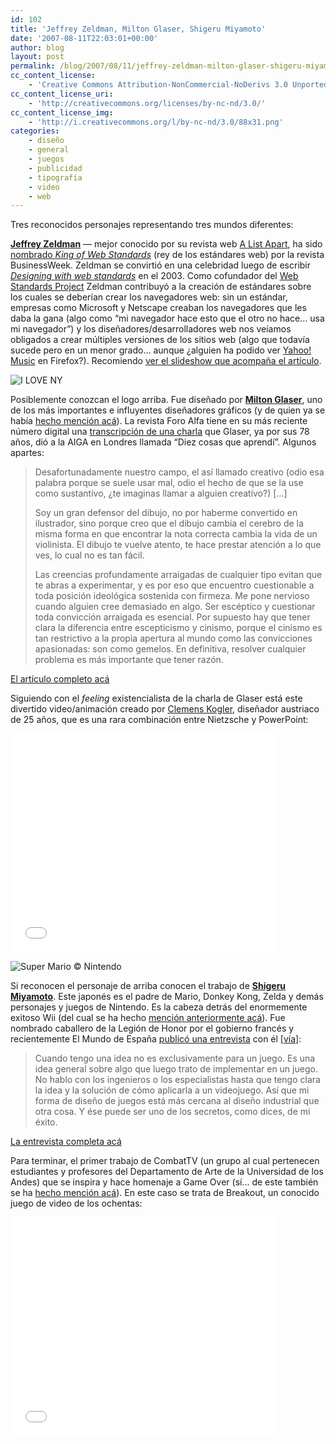 ```yaml
---
id: 102
title: 'Jeffrey Zeldman, Milton Glaser, Shigeru Miyamoto'
date: '2007-08-11T22:03:01+00:00'
author: blog
layout: post
permalink: /blog/2007/08/11/jeffrey-zeldman-milton-glaser-shigeru-miyamoto/
cc_content_license:
    - 'Creative Commons Attribution-NonCommercial-NoDerivs 3.0 Unported'
cc_content_license_uri:
    - 'http://creativecommons.org/licenses/by-nc-nd/3.0/'
cc_content_license_img:
    - 'http://i.creativecommons.org/l/by-nc-nd/3.0/88x31.png'
categories:
    - diseño
    - general
    - juegos
    - publicidad
    - tipografí­a
    - video
    - web
---
```


Tres reconocidos personajes representando tres mundos diferentes:

**[Jeffrey Zeldman](http://www.zeldman.com/ "sitio web oficial")** — mejor conocido por su revista web [A List Apart](http://www.alistapart.com/ "sitio web oficial"), ha sido [nombrado *King of Web Standards*](http://www.businessweek.com/innovate/content/aug2007/id2007086_670396.htm) (rey de los estándares web) por la revista BusinessWeek. Zeldman se convirtió en una celebridad luego de escribir *[Designing with web standards](http://www.amazon.com/gp/redirect.html?ie=UTF8&location=http%3A%2F%2Fwww.amazon.com%2FDesigning-Web-Standards-Jeffrey-Zeldman%2Fdp%2F0321385551&tag=maurigiral-20&linkCode=ur2&camp=1789&creative=9325)* en el 2003. Como cofundador del [Web Standards Project](http://www.webstandards.org/ "sitio web oficial") Zeldman contribuyó a la creación de estándares sobre los cuales se deberían crear los navegadores web: sin un estándar, empresas como Microsoft y Netscape creaban los navegadores que les daba la gana (algo como “mi navegador hace esto que el otro no hace… usa mi navegador”) y los diseñadores/desarrolladores web nos veíamos obligados a crear múltiples versiones de los sitios web (algo que todavía sucede pero en un menor grado… aunque ¿alguien ha podido ver [Yahoo! Music](http://music.yahoo.com/ "la emisora aún no funciona en Firefox") en Firefox?). Recomiendo [ver el slideshow que acompaña el artículo](http://images.businessweek.com/ss/07/08/0806_zeldman_2/index_01.htm).

![I LOVE NY](//www.mauriciogiraldo.com/blog/wp-content/uploads/2007/08/glaser.jpg)

Posiblemente conozcan el logo arriba. Fue diseñado por **[Milton Glaser](http://miltonglaser.com/)**, uno de los más importantes e influyentes diseñadores gráficos (y de quien ya se había [hecho mención acá](http://www.mauriciogiraldo.com/blog/2007/01/25/hillman-curtis-ted-talks/ "mga/blog: Hillman Curtis - Ted Talks")). La revista Foro Alfa tiene en su más reciente número digital una [transcripción de una charla](http://www.foroalfa.com/A.php/Diez_cosas_que_aprendi/103 "Diez Cosas Que Aprendí - Milton Glaser en Foro Alfa") que Glaser, ya por sus 78 años, dió a la AIGA en Londres llamada “Diez cosas que aprendí”. Algunos apartes:

> Desafortunadamente nuestro campo, el así llamado creativo (odio esa palabra porque se suele usar mal, odio el hecho de que se la use como sustantivo, ¿te imaginas llamar a alguien creativo?) \[…\]
> 
> Soy un gran defensor del dibujo, no por haberme convertido en ilustrador, sino porque creo que el dibujo cambia el cerebro de la misma forma en que encontrar la nota correcta cambia la vida de un violinista. El dibujo te vuelve atento, te hace prestar atención a lo que ves, lo cual no es tan fácil.
> 
> Las creencias profundamente arraigadas de cualquier tipo evitan que te abras a experimentar, y es por eso que encuentro cuestionable a toda posición ideológica sostenida con firmeza. Me pone nervioso cuando alguien cree demasiado en algo. Ser escéptico y cuestionar toda convicción arraigada es esencial. Por supuesto hay que tener clara la diferencia entre escepticismo y cinismo, porque el cinismo es tan restrictivo a la propia apertura al mundo como las convicciones apasionadas: son como gemelos. En definitiva, resolver cualquier problema es más importante que tener razón.

[El artículo completo acá](http://www.foroalfa.com/A.php/Diez_cosas_que_aprendi/103 "Diez Cosas Que Aprendí - Milton Glaser en Foro Alfa")

Siguiendo con el *feeling* existencialista de la charla de Glaser está este divertido video/animación creado por [Clemens Kogler](http://www.clemenskogler.net/ "sitio web personal"), diseñador austriaco de 25 años, que es una rara combinación entre Nietzsche y PowerPoint:

<object classid="clsid:d27cdb6e-ae6d-11cf-96b8-444553540000" codebase="http://download.macromedia.com/pub/shockwave/cabs/flash/swflash.cab#version=6,0,40,0" height="350" width="425"><param name="src" value="http://www.youtube.com/v/lWWKBY7gx_0"></param><param name="wmode" value="transparent"></param><embed height="350" src="//www.youtube.com/v/lWWKBY7gx_0" type="application/x-shockwave-flash" width="425" wmode="transparent"></embed></object>

![Super Mario © Nintendo](//www.mauriciogiraldo.com/blog/wp-content/uploads/2007/08/mario.gif)

Si reconocen el personaje de arriba conocen el trabajo de **[Shigeru Miyamoto](http://en.wikipedia.org/wiki/Shigeru_Miyamoto "Shigeru Miyamoto en Wikipedia")**. Este japonés es el padre de Mario, Donkey Kong, Zelda y demás personajes y juegos de Nintendo. Es la cabeza detrás del enormemente exitoso Wii (del cual se ha hecho [mención anteriormente acá](http://www.mauriciogiraldo.com/blog/2007/01/30/wii-rule/ "mga/blog: Wii rule")). Fue nombrado caballero de la Legión de Honor por el gobierno francés y recientemente El Mundo de España [publicó una entrevista](http://www.elmundo.es/suplementos/magazine/2007/410/1186053889.html "En Japón le idolatran más que a David Beckham - El Mundo") con él \[[vía](http://we-make-money-not-art.com/ "We make money not art")\]:

> Cuando tengo una idea no es exclusivamente para un juego. Es una idea general sobre algo que luego trato de implementar en un juego. No hablo con los ingenieros o los especialistas hasta que tengo clara la idea y la solución de cómo aplicarla a un videojuego. Así que mi forma de diseño de juegos está más cercana al diseño industrial que otra cosa. Y ése puede ser uno de los secretos, como dices, de mi éxito.

[La entrevista completa acá](http://www.elmundo.es/suplementos/magazine/2007/410/1186053889.html "En Japón le idolatran más que a David Beckham - El Mundo")

Para terminar, el primer trabajo de CombatTV (un grupo al cual pertenecen estudiantes y profesores del Departamento de Arte de la Universidad de los Andes) que se inspira y hace homenaje a Game Over (sí… de este también se ha [hecho mención acá](http://www.mauriciogiraldo.com/blog/2007/04/03/ze-frank-caratulas-juegos-de-video/ "mga/blog: Ze Frank, carátulas, juegos de video")). En este caso se trata de Breakout, un conocido juego de video de los ochentas:

<object classid="clsid:d27cdb6e-ae6d-11cf-96b8-444553540000" codebase="http://download.macromedia.com/pub/shockwave/cabs/flash/swflash.cab#version=6,0,40,0" height="350" width="425"><param name="src" value="http://www.youtube.com/v/hoAIOOdtaG8"></param><param name="wmode" value="transparent"></param><embed height="350" src="//www.youtube.com/v/hoAIOOdtaG8" type="application/x-shockwave-flash" width="425" wmode="transparent"></embed></object>